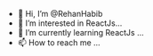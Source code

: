 - 👋 Hi, I’m @RehanHabib
- 👀 I’m interested in ReactJs...
- 🌱 I’m currently learning ReactJs ...
- 📫 How to reach me  ...

<!---
RehanHabib/RehanHabib is a ✨ special ✨ repository because its `README.md` (this file) appears on your GitHub profile.
You can click the Preview link to take a look at your changes.
--->
